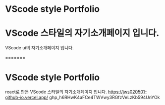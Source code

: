 # VScode style Portfolio
VScode 스타일의 자기소개페이지 입니다.
=======
VScode ui의 자기소개페이지 입니다.



=======
# VScode style Portfolio
react로 만든 VScode 스타일의 자기소개페이지 입니다.
https://jws020501-github-io.vercel.app/
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


